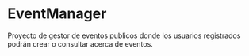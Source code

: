 # EventManager
Proyecto de gestor de eventos publicos donde los usuarios registrados podrán crear o consultar acerca de eventos.
